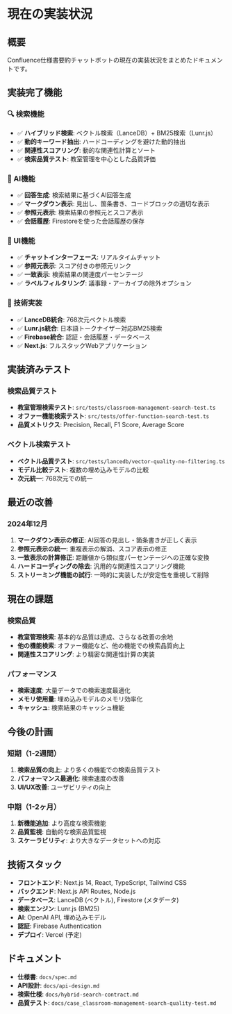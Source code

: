 # 現在の実装状況

## 概要

Confluence仕様書要約チャットボットの現在の実装状況をまとめたドキュメントです。

## 実装完了機能

### 🔍 検索機能
- ✅ **ハイブリッド検索**: ベクトル検索（LanceDB）+ BM25検索（Lunr.js）
- ✅ **動的キーワード抽出**: ハードコーディングを避けた動的抽出
- ✅ **関連性スコアリング**: 動的な関連性計算とソート
- ✅ **検索品質テスト**: 教室管理を中心とした品質評価

### 🤖 AI機能
- ✅ **回答生成**: 検索結果に基づくAI回答生成
- ✅ **マークダウン表示**: 見出し、箇条書き、コードブロックの適切な表示
- ✅ **参照元表示**: 検索結果の参照元とスコア表示
- ✅ **会話履歴**: Firestoreを使った会話履歴の保存

### 🎨 UI機能
- ✅ **チャットインターフェース**: リアルタイムチャット
- ✅ **参照元表示**: スコア付きの参照元リンク
- ✅ **一致表示**: 検索結果の関連度パーセンテージ
- ✅ **ラベルフィルタリング**: 議事録・アーカイブの除外オプション

### 🔧 技術実装
- ✅ **LanceDB統合**: 768次元ベクトル検索
- ✅ **Lunr.js統合**: 日本語トークナイザー対応BM25検索
- ✅ **Firebase統合**: 認証・会話履歴・データベース
- ✅ **Next.js**: フルスタックWebアプリケーション

## 実装済みテスト

### 検索品質テスト
- **教室管理検索テスト**: `src/tests/classroom-management-search-test.ts`
- **オファー機能検索テスト**: `src/tests/offer-function-search-test.ts`
- **品質メトリクス**: Precision, Recall, F1 Score, Average Score

### ベクトル検索テスト
- **ベクトル品質テスト**: `src/tests/lancedb/vector-quality-no-filtering.ts`
- **モデル比較テスト**: 複数の埋め込みモデルの比較
- **次元統一**: 768次元での統一

## 最近の改善

### 2024年12月
1. **マークダウン表示の修正**: AI回答の見出し・箇条書きが正しく表示
2. **参照元表示の統一**: 重複表示の解消、スコア表示の修正
3. **一致表示の計算修正**: 距離値から類似度パーセンテージへの正確な変換
4. **ハードコーディングの除去**: 汎用的な関連性スコアリング機能
5. **ストリーミング機能の試行**: 一時的に実装したが安定性を重視して削除

## 現在の課題

### 検索品質
- **教室管理検索**: 基本的な品質は達成、さらなる改善の余地
- **他の機能検索**: オファー機能など、他の機能での検索品質向上
- **関連性スコアリング**: より精密な関連性計算の実装

### パフォーマンス
- **検索速度**: 大量データでの検索速度最適化
- **メモリ使用量**: 埋め込みモデルのメモリ効率化
- **キャッシュ**: 検索結果のキャッシュ機能

## 今後の計画

### 短期（1-2週間）
1. **検索品質の向上**: より多くの機能での検索品質テスト
2. **パフォーマンス最適化**: 検索速度の改善
3. **UI/UX改善**: ユーザビリティの向上

### 中期（1-2ヶ月）
1. **新機能追加**: より高度な検索機能
2. **品質監視**: 自動的な検索品質監視
3. **スケーラビリティ**: より大きなデータセットへの対応

## 技術スタック

- **フロントエンド**: Next.js 14, React, TypeScript, Tailwind CSS
- **バックエンド**: Next.js API Routes, Node.js
- **データベース**: LanceDB (ベクトル), Firestore (メタデータ)
- **検索エンジン**: Lunr.js (BM25)
- **AI**: OpenAI API, 埋め込みモデル
- **認証**: Firebase Authentication
- **デプロイ**: Vercel (予定)

## ドキュメント

- **仕様書**: `docs/spec.md`
- **API設計**: `docs/api-design.md`
- **検索仕様**: `docs/hybrid-search-contract.md`
- **品質テスト**: `docs/case_classroom-management-search-quality-test.md`
